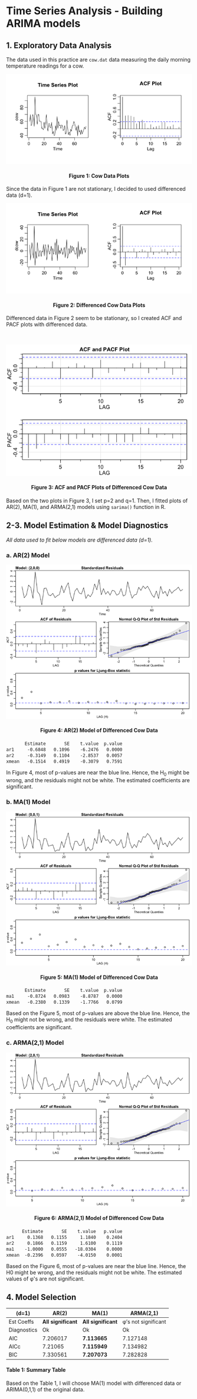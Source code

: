 # Time Series Analysis - Building ARIMA models
## 1. Exploratory Data Analysis
The data used in this practice are ```cow.dat``` data measuring the daily morning temperature readings for a cow.

<p align="center"><img src="images/cow_data_plots"></p>
<h4 align="center">Figure 1: Cow Data Plots</h4>

Since the data in Figure 1 are not stationary, I decided to used differenced data (d=1).

<p align="center"><img src="images/dcow_data_plots"></p>
<h4 align="center">Figure 2: Differenced Cow Data Plots</h4>

Differenced data in Figure 2 seem to be stationary, so I created ACF and PACF plots with differenced data.

</br>
<p align="center"><img src="images/acf_pacf_plots"></p>
<h4 align="center">Figure 3: ACF and PACF Plots of Differenced Cow Data</h4>

Based on the two plots in Figure 3, I set p=2 and q=1. Then, I fitted plots of AR(2), MA(1), and ARMA(2,1) models using ```sarima()``` function in R.

## 2-3. Model Estimation & Model Diagnostics
*All data used to fit below models are differenced data (d=1).*

### a. AR(2) Model
<p align="center"><img src="images/ar2"></p>
<h4 align="center">Figure 4: AR(2) Model of Differenced Cow Data</h4>

```
       Estimate       SE    t.value  p.value
ar1     -0.6848   0.1096    -6.2476   0.0000
ar2     -0.3149   0.1104    -2.8537   0.0057
xmean   -0.1514   0.4919    -0.3079   0.7591
```

In Figure 4, most of p-values are near the blue line. Hence, the H<sub>0</sub> might be wrong, and the residuals might not be white. The estimated coefficients are significant.

### b. MA(1) Model
<p align="center"><img src="images/ma1"></p>
<h4 align="center">Figure 5: MA(1) Model of Differenced Cow Data</h4>

```
       Estimate       SE    t.value  p.value
ma1     -0.8724   0.0983    -8.8787   0.0000
xmean   -0.2380   0.1339    -1.7766   0.0799
```

Based on the Figure 5, most of p-values are above the blue line. Hence, the H<sub>0</sub> might not be wrong, and the residuals were white. The estimated coefficients are significant.

### c. ARMA(2,1) Model
<p align="center"><img src="images/arma21"></p>
<h4 align="center">Figure 6: ARMA(2,1) Model of Differenced Cow Data</h4>

```
      Estimate       SE    t.value   p.value
ar1     0.1368   0.1155     1.1840    0.2404
ar2     0.1866   0.1159     1.6100    0.1119
ma1    -1.0000   0.0555   -18.0304    0.0000
xmean  -0.2396   0.0597    -4.0150    0.0001
```

Based on the Figure 6, most of p-values are near the blue line. Hence, the H0 might be wrong, and the residuals might not be white. The estimated values of &phi;'s are not significant.

## 4. Model Selection
(d=1)|AR(2)|MA(1)|ARMA(2,1)
-----|-----|-----|-----
Est Coeffs|**All significant**|**All significant**|&phi;’s not significant
Diagnostics|Ok|Ok|Ok
AIC|7.206017|**7.113665**|7.127148
AICc|7.21065|**7.115949**|7.134982
BIC|7.330561|**7.207073**|7.282828
<h4 align="left">Table 1: Summary Table</h4>

Based on the Table 1, I will choose MA(1) model with differenced data or ARIMA(0,1,1) of the original data.
